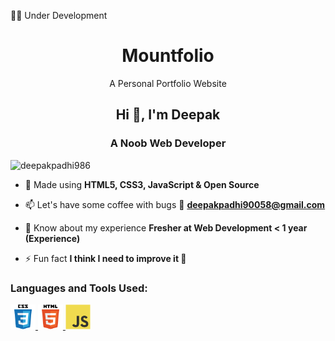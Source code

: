 🌴🚧 Under Development
<h1 align="center">Mountfolio</h1>
<p align="center">A Personal Portfolio Website</p>
<h2 align="center">Hi 👋, I'm Deepak</h2>
<h3 align="center">A Noob Web Developer</h3>

<p align="left"> <img src="https://komarev.com/ghpvc/?username=deepakpadhi986&label=Profile%20views&color=0e75b6&style=flat" alt="deepakpadhi986" /> </p>

- 🍻 Made using **HTML5, CSS3, JavaScript & Open Source**

- 📫 Let's have some coffee with bugs 🙂 **deepakpadhi90058@gmail.com**

- 📄 Know about my experience **Fresher at Web Development < 1 year (Experience)**

- ⚡ Fun fact **I think I need to improve it 🤔**

<p align="left">
</p>

<h3 align="left">Languages and Tools Used:</h3>
<p align="left"> <a href="https://www.w3schools.com/css/" target="_blank" rel="noreferrer"> <img src="https://raw.githubusercontent.com/devicons/devicon/master/icons/css3/css3-original-wordmark.svg" alt="css3" width="40" height="40"/> </a> <a href="https://www.w3.org/html/" target="_blank" rel="noreferrer"> <img src="https://raw.githubusercontent.com/devicons/devicon/master/icons/html5/html5-original-wordmark.svg" alt="html5" width="40" height="40"/> </a> <a href="https://developer.mozilla.org/en-US/docs/Web/JavaScript" target="_blank" rel="noreferrer"> <img src="https://raw.githubusercontent.com/devicons/devicon/master/icons/javascript/javascript-original.svg" alt="javascript" width="40" height="40"/> </a> </p>
